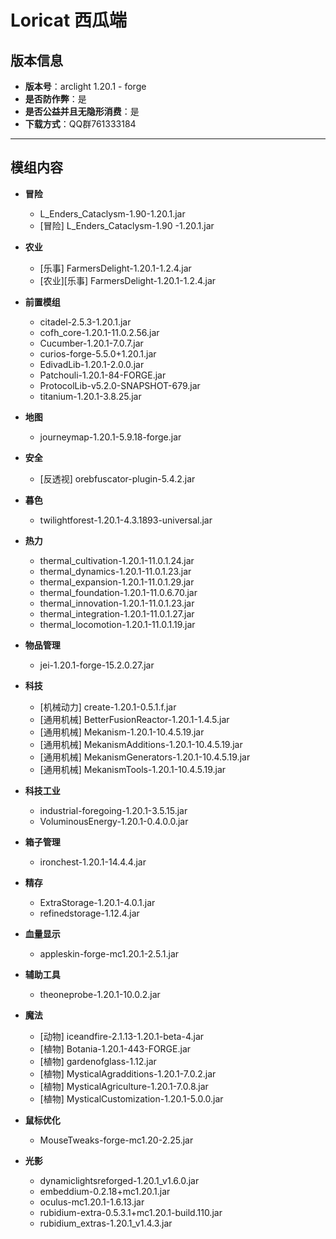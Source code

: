# Loricat 西瓜端

## 版本信息
- **版本号**：arclight 1.20.1 - forge  
- **是否防作弊**：是  
- **是否公益并且无隐形消费**：是  
- **下载方式**：QQ群761333184
---

## 模组内容

- **冒险**  
  - L_Enders_Cataclysm-1.90-1.20.1.jar  
  - [冒险] L_Enders_Cataclysm-1.90 -1.20.1.jar  

- **农业**  
  - [乐事] FarmersDelight-1.20.1-1.2.4.jar  
  - [农业][乐事] FarmersDelight-1.20.1-1.2.4.jar  

- **前置模组**  
  - citadel-2.5.3-1.20.1.jar  
  - cofh_core-1.20.1-11.0.2.56.jar  
  - Cucumber-1.20.1-7.0.7.jar  
  - curios-forge-5.5.0+1.20.1.jar  
  - EdivadLib-1.20.1-2.0.0.jar  
  - Patchouli-1.20.1-84-FORGE.jar  
  - ProtocolLib-v5.2.0-SNAPSHOT-679.jar  
  - titanium-1.20.1-3.8.25.jar  

- **地图**  
  - journeymap-1.20.1-5.9.18-forge.jar  

- **安全**  
  - [反透视] orebfuscator-plugin-5.4.2.jar  

- **暮色**  
  - twilightforest-1.20.1-4.3.1893-universal.jar  

- **热力**  
  - thermal_cultivation-1.20.1-11.0.1.24.jar  
  - thermal_dynamics-1.20.1-11.0.1.23.jar  
  - thermal_expansion-1.20.1-11.0.1.29.jar  
  - thermal_foundation-1.20.1-11.0.6.70.jar  
  - thermal_innovation-1.20.1-11.0.1.23.jar  
  - thermal_integration-1.20.1-11.0.1.27.jar  
  - thermal_locomotion-1.20.1-11.0.1.19.jar  

- **物品管理**  
  - jei-1.20.1-forge-15.2.0.27.jar  

- **科技**  
  - [机械动力] create-1.20.1-0.5.1.f.jar  
  - [通用机械] BetterFusionReactor-1.20.1-1.4.5.jar  
  - [通用机械] Mekanism-1.20.1-10.4.5.19.jar  
  - [通用机械] MekanismAdditions-1.20.1-10.4.5.19.jar  
  - [通用机械] MekanismGenerators-1.20.1-10.4.5.19.jar  
  - [通用机械] MekanismTools-1.20.1-10.4.5.19.jar  

- **科技工业**  
  - industrial-foregoing-1.20.1-3.5.15.jar  
  - VoluminousEnergy-1.20.1-0.4.0.0.jar  

- **箱子管理**  
  - ironchest-1.20.1-14.4.4.jar  

- **精存**  
  - ExtraStorage-1.20.1-4.0.1.jar  
  - refinedstorage-1.12.4.jar  

- **血量显示**  
  - appleskin-forge-mc1.20.1-2.5.1.jar  

- **辅助工具**  
  - theoneprobe-1.20.1-10.0.2.jar  

- **魔法**  
  - [动物] iceandfire-2.1.13-1.20.1-beta-4.jar  
  - [植物] Botania-1.20.1-443-FORGE.jar  
  - [植物] gardenofglass-1.12.jar  
  - [植物] MysticalAgradditions-1.20.1-7.0.2.jar  
  - [植物] MysticalAgriculture-1.20.1-7.0.8.jar  
  - [植物] MysticalCustomization-1.20.1-5.0.0.jar  

- **鼠标优化**  
  - MouseTweaks-forge-mc1.20-2.25.jar  

- **光影**  
  - dynamiclightsreforged-1.20.1_v1.6.0.jar  
  - embeddium-0.2.18+mc1.20.1.jar  
  - oculus-mc1.20.1-1.6.13.jar  
  - rubidium-extra-0.5.3.1+mc1.20.1-build.110.jar  
  - rubidium_extras-1.20.1_v1.4.3.jar  

